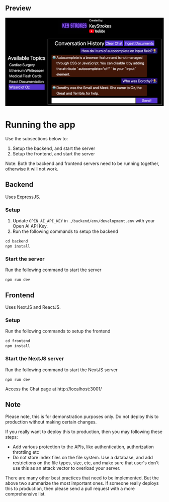 ## Preview
![](images/app.png)

# Running the app

Use the subsections below to:
1. Setup the backend, and start the server
1. Setup the frontend, and start the server

Note: Both the backend and frontend servers need to be running together, otherwise it will not work.

## Backend

Uses ExpressJS.

### Setup

1. Update `OPEN_AI_API_KEY` in `./backend/env/development.env` with your Open AI API Key.
1. Run the following commands to setup the backend

```
cd backend
npm install
```

### Start the server

Run the following command to start the server
```
npm run dev
```

## Frontend

Uses NextJS and ReactJS.

### Setup

Run the following commands to setup the frontend

```
cd frontend
npm install
```

### Start the NextJS server

Run the following command to start the NextJS server
```
npm run dev
```

Access the Chat page at http://localhost:3001/

## Note
Please note, this is for demonstration purposes only. Do not deploy this to production without making certain changes.

If you really want to deploy this to production, then you may following these steps:
* Add various protection to the APIs, like authentication, authorization throttling etc
* Do not store index files on the file system. Use a database, and add restrictions on the file types, size, etc, and make sure that user's don't use this as an attack vector to overload your server.

There are many other best practices that need to be implemented. But the above two summarize the most important ones. If someone really deploys this to production, then please send a pull request with a more comprehensive list.
